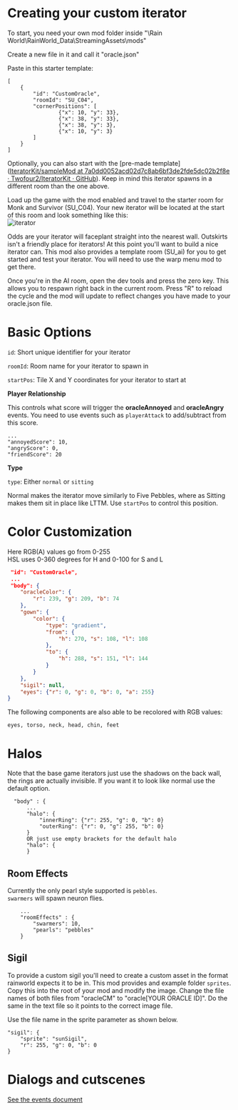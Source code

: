# Creating your custom iterator

To start, you need your own mod folder inside "<Game Install Location>\Rain World\RainWorld_Data\StreamingAssets\mods"

Create a new file in it and call it "oracle.json"

Paste in this starter template:

```
[
    {
        "id": "CustomOracle",
        "roomId": "SU_C04",
        "cornerPositions": [
                {"x": 10, "y": 33},
                {"x": 38, "y": 33},
                {"x": 38, "y": 3},
                {"x": 10, "y": 3}
        ]
    }
]
```

Optionally, you can also start with the [pre-made template]([IteratorKit/sampleMod at 7a0dd0052acd02d7c8ab6bf3de2fde5dc02b2f8e · Twofour2/IteratorKit · GitHub](https://github.com/Twofour2/IteratorKit/tree/7a0dd0052acd02d7c8ab6bf3de2fde5dc02b2f8e/sampleMod)). Keep in mind this iterator spawns in a different room than the one above.

Load up the game with the mod enabled and travel to the starter room for Monk and Survivor (SU_C04). Your new iterator will be located at the start of this room and look something like this:  
![iterator](~/images/starterIterator.png)

Odds are your iterator will faceplant straight into the nearest wall. Outskirts isn't a friendly place for iterators! At this point you'll want to build a nice iterator can. This mod also provides a template room (SU_ai) for you to get started and test your iterator.
 You will need to use the warp menu mod to get there.

Once you're in the AI room, open the dev tools and press the zero key. This allows you to respawn right back in the current room. Press "R" to reload the cycle and the mod will update to reflect changes you have made to your oracle.json file. 

# Basic Options

`id`: Short unique identifier for your iterator

`roomId`: Room name for your iterator to spawn in

`startPos`: Tile X and Y coordinates for your iterator to start at

**Player Relationship**

This controls what score will trigger the **oracleAnnoyed** and **oracleAngry** events. You need to use events such as `playerAttack` to add/subtract from this score.

```
...
"annoyedScore": 10,
"angryScore": 0,
"friendScore": 20
```

**Type**

`type`: Either `normal` or `sitting`

Normal makes the iterator move similarly to Five Pebbles, where as Sitting makes them sit in place like LTTM. Use `startPos` to control this position.

# Color Customization

Here RGB(A) values go from 0-255  
HSL uses 0-360 degrees for H and 0-100 for S and L

```json
 "id": "CustomOracle",
 ...
 "body": {
    "oracleColor": {
        "r": 239, "g": 209, "b": 74
    },
    "gown": { 
        "color": {
            "type": "gradient",
            "from": {
                "h": 270, "s": 108, "l": 108
            },
            "to": {
                "h": 288, "s": 151, "l": 144
            }
        }
    },
    "sigil": null,
    "eyes": {"r": 0, "g": 0, "b": 0, "a": 255}
}
```

The following components are also able to be recolored with RGB values:

`eyes, torso, neck, head, chin, feet`

# Halos

Note that the base game iterators just use the shadows on the back wall, the rings are actually invisible. If you want it to look like normal use the default option.

```
  "body" : {
      ...
      "halo": {
          "innerRing": {"r": 255, "g": 0, "b": 0}
          "outerRing": {"r": 0, "g": 255, "b": 0}
      }
      OR just use empty brackets for the default halo
      "halo": {
      }
```

## Room Effects

Currently the only pearl style supported is `pebbles`.  
`swarmers` will spawn neuron flies.

```
    ...
    "roomEffects" : {
        "swarmers": 10,
        "pearls": "pebbles"
    }
```

## Sigil

To provide a custom sigil you'll need to create a custom asset in the format rainworld expects it to be in.
This mod provides and example folder `sprites`. Copy this into the root of your mod and modify the image. 
Change the file names of both files from "oracleCM" to "oracle[YOUR ORACLE ID]". Do the same in the text file so it points to the correct image file.

Use the file name in the sprite parameter as shown below.

```
"sigil": {
    "sprite": "sunSigil",
    "r": 255, "g": 0, "b": 0
}
```

# Dialogs and cutscenes

[See the events document](~/events.md)
